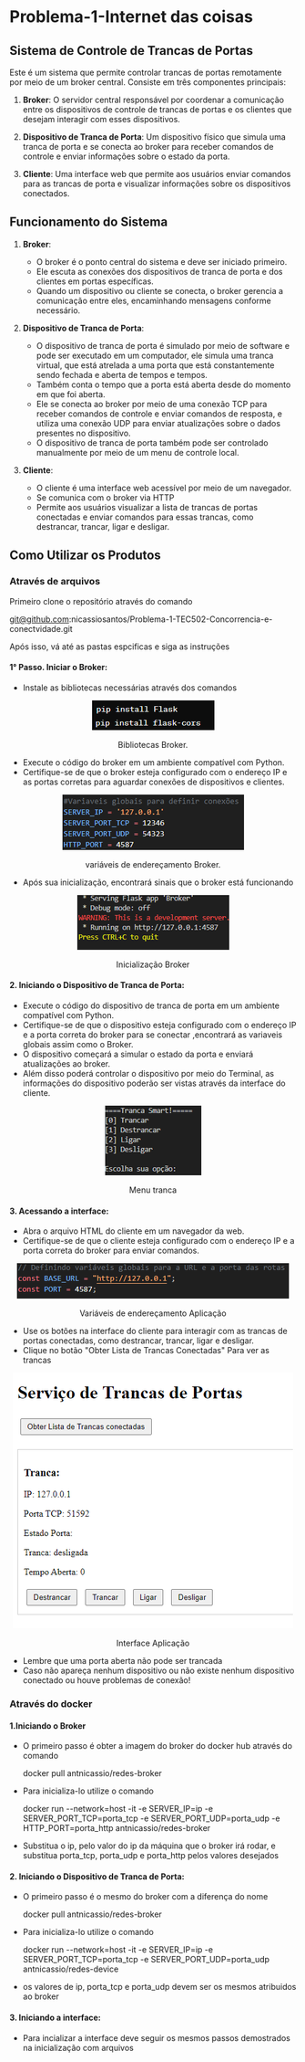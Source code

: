 # Problema-1-Internet das coisas

## Sistema de Controle de Trancas de Portas

Este é um sistema que permite controlar trancas de portas remotamente por meio de um broker central. Consiste em três componentes principais:

1. **Broker**: O servidor central responsável por coordenar a comunicação entre os dispositivos de controle de trancas de portas e os clientes que desejam interagir com esses dispositivos.

2. **Dispositivo de Tranca de Porta**: Um dispositivo físico que simula uma tranca de porta e se conecta ao broker para receber comandos de controle e enviar informações sobre o estado da porta.

3. **Cliente**: Uma interface web que permite aos usuários enviar comandos para as trancas de porta e visualizar informações sobre os dispositivos conectados.

## Funcionamento do Sistema

1. **Broker**:
   - O broker é o ponto central do sistema e deve ser iniciado primeiro.
   - Ele escuta as conexões dos dispositivos de tranca de porta e dos clientes em portas específicas.
   - Quando um dispositivo ou cliente se conecta, o broker gerencia a comunicação entre eles, encaminhando mensagens conforme necessário.

2. **Dispositivo de Tranca de Porta**:
   - O dispositivo de tranca de porta é simulado por meio de software e pode ser executado em um computador, ele simula uma tranca virtual, que está atrelada a uma porta que está constantemente sendo fechada e aberta de tempos e tempos.
   - Também conta o tempo que a porta está aberta desde do momento em que foi aberta.
   - Ele se conecta ao broker por meio de uma conexão TCP para receber comandos de controle e enviar comandos de resposta, e utiliza uma conexão UDP para enviar atualizações sobre o dados presentes no dispositivo.
   - O dispositivo de tranca de porta também pode ser controlado manualmente por meio de um menu de controle local.

3. **Cliente**:
   - O cliente é uma interface web acessível por meio de um navegador.
   - Se comunica com o broker via HTTP
   - Permite aos usuários visualizar a lista de trancas de portas conectadas e enviar comandos para essas trancas, como destrancar, trancar, ligar e desligar.

## Como Utilizar os Produtos

### Através de arquivos

Primeiro clone o repositório através do comando 

  git@github.com:nicassiosantos/Problema-1-TEC502-Concorrencia-e-conectvidade.git

Após isso, vá até as pastas espcificas e siga as instruções

#### 1° Passo. Iniciar o Broker:

- Instale as bibliotecas necessárias através dos comandos 

<p align="center">
  <img src="img\pipsBro.png" alt="app_ft1">
</p>
<p align="center">Bibliotecas  Broker.</p>

- Execute o código do broker em um ambiente compatível com Python.
- Certifique-se de que o broker esteja configurado com o endereço IP e as portas corretas para aguardar conexões de dispositivos e clientes.

<p align="center">
  <img src="img\VariaveisBroker.png" alt="app_ft1">
</p>
<p align="center">variáveis de endereçamento Broker.</p> 

- Após sua inicialização, encontrará sinais que o broker está funcionando 

<p align="center">
  <img src="img\Brokeini.png" alt="app_ft1">
</p>
<p align="center">Inicialização Broker</p> 

#### 2. Iniciando o Dispositivo de Tranca de Porta:

- Execute o código do dispositivo de tranca de porta em um ambiente compatível com Python.
- Certifique-se de que o dispositivo esteja configurado com o endereço IP e a porta correta do broker para se conectar
,encontrará as variaveis globais assim como o Broker.
- O dispositivo começará a simular o estado da porta e enviará atualizações ao broker.
- Além disso poderá controlar o dispositivo por meio do Terminal, as informações do dispositivo poderão ser vistas através da interface do cliente. 

<p align="center">
  <img src="img\menuT.png" alt="app_ft1">
</p>
<p align="center">Menu tranca</p> 


#### 3. Acessando a interface:

- Abra o arquivo HTML do cliente em um navegador da web.
- Certifique-se de que o cliente esteja configurado com o endereço IP e a porta correta do broker para enviar comandos. 
<p align="center">
  <img src="img\VarAp.png" alt="app_ft1">
</p>
<p align="center">Variáveis de endereçamento Aplicação</p> 

- Use os botões na interface do cliente para interagir com as trancas de portas conectadas, como destrancar, trancar, ligar e desligar.
- Clique no botão "Obter Lista de Trancas Conectadas" Para ver as trancas
<p align="center">
  <img src="img\telaAP.png" alt="app_ft1">
</p>
<p align="center">Interface Aplicação</p> 

- Lembre que uma porta aberta não pode ser trancada
- Caso não apareça nenhum dispositivo ou não existe nenhum dispositivo conectado ou houve problemas de conexão!

### Através do docker 

#### 1.Iniciando o Broker 

- O primeiro passo é obter a imagem do broker do docker hub através do comando 

  docker pull antnicassio/redes-broker 

- Para inicializa-lo utilize o comando  

  docker run --network=host -it -e SERVER_IP=ip -e SERVER_PORT_TCP=porta_tcp -e SERVER_PORT_UDP=porta_udp -e HTTP_PORT=porta_http  antnicassio/redes-broker

- Substitua o ip, pelo valor do ip da máquina que o broker irá rodar, e substitua porta_tcp, porta_udp e porta_http pelos valores desejados

#### 2. Iniciando o Dispositivo de Tranca de Porta: 

- O primeiro passo é o mesmo do broker com a diferença do nome

  docker pull antnicassio/redes-broker 

- Para inicializa-lo utilize o comando 

  docker run --network=host -it -e SERVER_IP=ip -e SERVER_PORT_TCP=porta_tcp -e SERVER_PORT_UDP=porta_udp antnicassio/redes-device

- os valores de ip, porta_tcp e porta_udp devem ser os mesmos atribuidos ao broker 


#### 3. Iniciando a interface: 

- Para incializar a interface deve seguir os mesmos passos demostrados na inicialização com arquivos